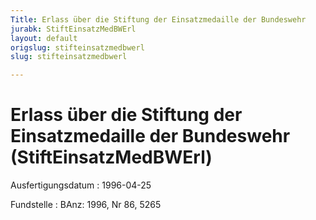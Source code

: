 ```yaml
---
Title: Erlass über die Stiftung der Einsatzmedaille der Bundeswehr
jurabk: StiftEinsatzMedBWErl
layout: default
origslug: stifteinsatzmedbwerl
slug: stifteinsatzmedbwerl

---
```


# Erlass über die Stiftung der Einsatzmedaille der Bundeswehr (StiftEinsatzMedBWErl)

Ausfertigungsdatum
:   1996-04-25

Fundstelle
:   BAnz: 1996, Nr 86, 5265

